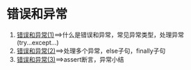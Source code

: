 # 错误和异常

1. [错误和异常(1)](https://github.com/qiwsir/StarterLearningPython/blob/master/216.md)==>什么是错误和异常，常见异常类型，处理异常(try...except...)
2. [错误和异常(2)](https://github.com/qiwsir/StarterLearningPython/blob/master/217.md)==>处理多个异常，else子句，finally子句
3. [错误和异常(3)](https://github.com/qiwsir/StarterLearningPython/blob/master/218.md)==>assert断言，异常小结


